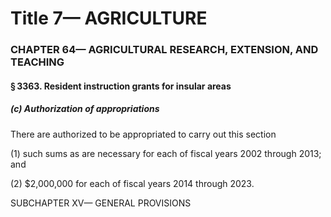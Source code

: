 
# Title 7— AGRICULTURE
### CHAPTER 64— AGRICULTURAL RESEARCH, EXTENSION, AND TEACHING
#### § 3363. Resident instruction grants for insular areas
##### (c) Authorization of appropriations

There are authorized to be appropriated to carry out this section

(1) such sums as are necessary for each of fiscal years 2002 through 2013; and

(2) $2,000,000 for each of fiscal years 2014 through 2023.

SUBCHAPTER XV— GENERAL PROVISIONS
